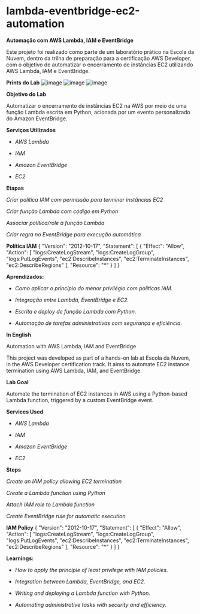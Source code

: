 # lambda-eventbridge-ec2-automation

**Automação com AWS Lambda, IAM e EventBridge**

Este projeto foi realizado como parte de um laboratório prático na Escola da Nuvem, dentro da trilha de preparação para a certificação AWS Developer, com o objetivo de automatizar o encerramento de instâncias EC2 utilizando AWS Lambda, IAM e EventBridge.

**Prints do Lab**
![image](https://github.com/user-attachments/assets/bbc3a08b-998b-4035-9ff9-060e6f251547)
![image](https://github.com/user-attachments/assets/b1c04fa7-3626-4ac9-9728-6bf97a88d134)
![image](https://github.com/user-attachments/assets/78a89ed7-0ac1-446f-8b9c-d7c8743029d7)

**Objetivo do Lab**

Automatizar o encerramento de instâncias EC2 na AWS por meio de uma função Lambda escrita em Python, acionada por um evento personalizado do Amazon EventBridge.

**Serviços Utilizados**

- *AWS Lambda*

- *IAM*

- *Amazon EventBridge*

- *EC2*


**Etapas**

*Criar política IAM com permissão para terminar instâncias EC2*

*Criar função Lambda com código em Python*

*Associar política/role à função Lambda*

*Criar regra no EventBridge para execução automática*

**Política IAM**
{
  "Version": "2012-10-17",
  "Statement": [
    {
      "Effect": "Allow",
      "Action": [
        "logs:CreateLogStream",
        "logs:CreateLogGroup",
        "logs:PutLogEvents",
        "ec2:DescribeInstances",
        "ec2:TerminateInstances",
        "ec2:DescribeRegions"
      ],
      "Resource": "*"
    }
  ]
}

**Aprendizados:**

- *Como aplicar o princípio do menor privilégio com políticas IAM.*

- *Integração entre Lambda, EventBridge e EC2.*

- *Escrita e deploy de função Lambda com Python.*

- *Automação de tarefas administrativas com segurança e eficiência.*

**In English**

Automation with AWS Lambda, IAM and EventBridge

This project was developed as part of a hands-on lab at Escola da Nuvem, in the AWS Developer certification track. It aims to automate EC2 instance termination using AWS Lambda, IAM, and EventBridge.

**Lab Goal**

Automate the termination of EC2 instances in AWS using a Python-based Lambda function, triggered by a custom EventBridge event.

**Services Used**

- *AWS Lambda*

- *IAM*

- *Amazon EventBridge*

- *EC2*

**Steps**

*Create an IAM policy allowing EC2 termination*

*Create a Lambda function using Python*

*Attach IAM role to Lambda function*

*Create EventBridge rule for automatic execution*

**IAM Policy**
{
  "Version": "2012-10-17",
  "Statement": [
    {
      "Effect": "Allow",
      "Action": [
        "logs:CreateLogStream",
        "logs:CreateLogGroup",
        "logs:PutLogEvents",
        "ec2:DescribeInstances",
        "ec2:TerminateInstances",
        "ec2:DescribeRegions"
      ],
      "Resource": "*"
    }
  ]
}

**Learnings:**
- *How to apply the principle of least privilege with IAM policies.*

- *Integration between Lambda, EventBridge, and EC2.*

- *Writing and deploying a Lambda function with Python.*

- *Automating administrative tasks with security and efficiency.*









